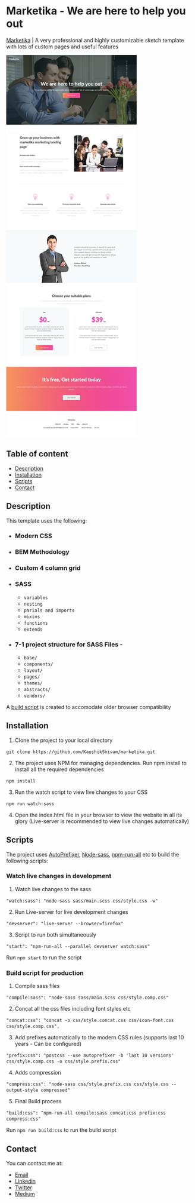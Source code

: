 # Marketika - We are here to help you out


[Marketika](https://rawcdn.githack.com/KaushikShivam/marketika/c7a35424e5bc25d245d6cfbf2cd72942a442e800/index.html) | A very professional and highly customizable sketch template with lots of custom pages and useful features

![Marketika Screenshot](screenshot.png)

## Table of content
- [Description](#description)
- [Installation](#installation)
- [Scripts](#scripts)
- [Contact](#contact)



## Description
This template uses the following:
- ### Modern CSS 
- ### BEM Methodology 
- ### Custom 4 column grid
- ### SASS
  - ```variables```
  - ```nesting```
  - ```parials and imports```
  - ```mixins```
  - ```functions```
  - ```extends```
- ### 7-1 project structure for SASS Files - 
  - ```base/```
  - ```components/```
  - ```layout/```
  - ```pages/```
  - ```themes/```
  - ```abstracts/```
  - ```vendors/```
  
A [build script](#scripts) is created to accomodate older browser compatibility
  

## Installation

1. Clone the project to your local directory
```
git clone https://github.com/KaushikShivam/marketika.git
```

2. The project uses NPM for managing dependencies. Run npm install to install all the required dependencies
```
npm install
```
3. Run the watch script to view live changes to your CSS
```
npm run watch:sass
```
4. Open the index.html file in your browser to view the website in all its glory (Live-server is recommended to view live changes automatically)


## Scripts
The project uses [AutoPrefixer](https://github.com/postcss/autoprefixer), [Node-sass](https://github.com/sass/node-sass), [npm-run-all](https://www.npmjs.com/package/npm-run-all) etc to build the following scripts:

### Watch live changes in development
1. Watch live changes to the sass
```
"watch:sass": "node-sass sass/main.scss css/style.css -w"
```

2. Run Live-server for live development changes
```
"devserver": "live-server --browser=firefox"
```
3. Script to run both simultaneously
```
"start": "npm-run-all --parallel devserver watch:sass"
```

Run ```npm start``` to run the script

### Build script for production

1. Compile sass files
```
"compile:sass": "node-sass sass/main.scss css/style.comp.css"
```

2. Concat all the css files including font styles etc
```
"concat:css": "concat -o css/style.concat.css css/icon-font.css css/style.comp.css",
```

3. Add prefixes automatically to the modern CSS rules (supports last 10 years - Can be configured)
```
"prefix:css": "postcss --use autoprefixer -b 'last 10 versions' css/style.comp.css -o css/style.prefix.css"
```

4. Adds compression
```
"compress:css": "node-sass css/style.prefix.css css/style.css --output-style compressed"
```
5. Final Build process
```
"build:css": "npm-run-all compile:sass concat:css prefix:css compress:css"
```

Run ```npm run build:css``` to run the build script

## Contact
You can contact me at:
- [Email](shivamkaushikofficial@gmail.com)
- [Linkedin](https://www.linkedin.com/in/shivam-kaushik-bb8162102/)
- [Twitter](https://twitter.com/kShivamDev)
- [Medium](https://medium.com/@shivamkaushikofficial)


